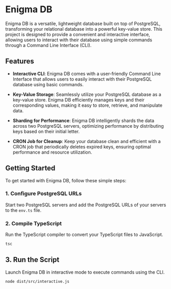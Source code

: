 # Enigma DB

Enigma DB is a versatile, lightweight database built on top of PostgreSQL, transforming your relational database into a powerful key-value store. This project is designed to provide a convenient and interactive interface, allowing users to interact with their database using simple commands through a Command Line Interface (CLI).

## Features

- **Interactive CLI**: Enigma DB comes with a user-friendly Command Line Interface that allows users to easily interact with their PostgreSQL database using basic commands.

- **Key-Value Storage**: Seamlessly utilize your PostgreSQL database as a key-value store. Enigma DB efficiently manages keys and their corresponding values, making it easy to store, retrieve, and manipulate data.

- **Sharding for Performance**: Enigma DB intelligently shards the data across two PostgreSQL servers, optimizing performance by distributing keys based on their initial letter.

- **CRON Job for Cleanup**: Keep your database clean and efficient with a CRON job that periodically deletes expired keys, ensuring optimal performance and resource utilization.

## Getting Started

To get started with Enigma DB, follow these simple steps:

### 1. Configure PostgreSQL URLs

Start two PostgreSQL servers and add the PostgreSQL URLs of your servers to the `env.ts` file.

### 2. Compile TypeScript

Run the TypeScript compiler to convert your TypeScript files to JavaScript.

```bash
tsc
```

## 3. Run the Script

Launch Enigma DB in interactive mode to execute commands using the CLI.

```bash
node dist/src/interactive.js
```
